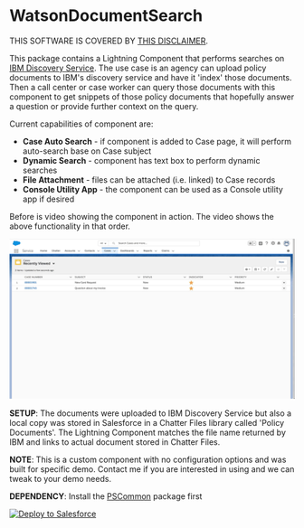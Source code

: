 # WatsonDocumentSearch

THIS SOFTWARE IS COVERED BY [THIS DISCLAIMER](https://raw.githubusercontent.com/thedges/Disclaimer/master/disclaimer.txt).

This package contains a Lightning Component that performs searches on [IBM Discovery Service](https://www.ibm.com/watson/services/discovery/). The use case is an agency can upload policy documents to IBM's discovery service and have it 'index' those documents. Then a call center or case worker can query those documents with this component to get snippets of those policy documents that hopefully answer a question or provide further context on the query. 

Current capabilities of component are:
* <b>Case Auto Search</b> - if component is added to Case page, it will perform auto-search base on Case subject
* <b>Dynamic Search</b> - component has text box to perform dynamic searches
* <b>File Attachment</b> - files can be attached (i.e. linked) to Case records
* <b>Console Utility App</b> - the component can be used as a Console utility app if desired

Before is video showing the component in action. The video shows the above functionality in that order.

![alt text](https://github.com/thedges/WatsonDocumentSearch/blob/master/WatsonDocumentSearch.gif "Sample Image")

<b>SETUP</b>: The documents were uploaded to IBM Discovery Service but also a local copy was stored in Salesforce in a Chatter Files library called 'Policy Documents'. The Lightning Component matches the file name returned by IBM and links to actual document stored in Chatter Files.

<b>NOTE</b>: This is a custom component with no configuration options and was built for specific demo. Contact me if you are interested in using and we can tweak to your demo needs.

<b>DEPENDENCY</b>: Install the [PSCommon](https://github.com/thedges/PSCommon) package first

<a href="https://githubsfdeploy.herokuapp.com">
  <img alt="Deploy to Salesforce"
       src="https://raw.githubusercontent.com/afawcett/githubsfdeploy/master/deploy.png">
</a>
